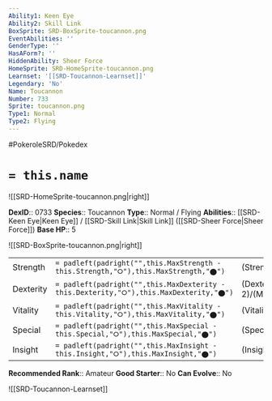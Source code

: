 ```yaml
---
Ability1: Keen Eye
Ability2: Skill Link
BoxSprite: SRD-BoxSprite-toucannon.png
EventAbilities: ''
GenderType: ''
HasAForm?: ''
HiddenAbility: Sheer Force
HomeSprite: SRD-HomeSprite-toucannon.png
Learnset: '[[SRD-Toucannon-Learnset]]'
Legendary: 'No'
Name: Toucannon
Number: 733
Sprite: toucannon.png
Type1: Normal
Type2: Flying
---
```


#PokeroleSRD/Pokedex

# `= this.name`

![[SRD-HomeSprite-toucannon.png|right]]

**DexID**:: 0733
**Species**:: Toucannon
**Type**:: Normal / Flying
**Abilities**:: [[SRD-Keen Eye|Keen Eye]] / [[SRD-Skill Link|Skill Link]] ([[SRD-Sheer Force|Sheer Force]])
**Base HP**:: 5

![[SRD-BoxSprite-toucannon.png|right]]

|           |                                                                                        |                                          |
| --------- | -------------------------------------------------------------------------------------- | ---------------------------------------- |
| Strength  | `= padleft(padright("",this.MaxStrength - this.Strength,"⭘"),this.MaxStrength,"⬤")`    | (Strength::3)/(MaxStrength::7)   |
| Dexterity | `= padleft(padright("",this.MaxDexterity - this.Dexterity,"⭘"),this.MaxDexterity,"⬤")` | (Dexterity:: 2)/(MaxDexterity::4) |
| Vitality  | `= padleft(padright("",this.MaxVitality - this.Vitality,"⭘"),this.MaxVitality,"⬤")`    | (Vitality::2)/(MaxVitality::5)   |
| Special   | `= padleft(padright("",this.MaxSpecial - this.Special,"⭘"),this.MaxSpecial,"⬤")`       | (Special::2)/(MaxSpecial::5)     |
| Insight   | `= padleft(padright("",this.MaxInsight - this.Insight,"⭘"),this.MaxInsight,"⬤")`       | (Insight::2)/(MaxInsight::5)     |

**Recommended Rank**:: Amateur
**Good Starter**:: No
**Can Evolve**:: No

![[SRD-Toucannon-Learnset]]